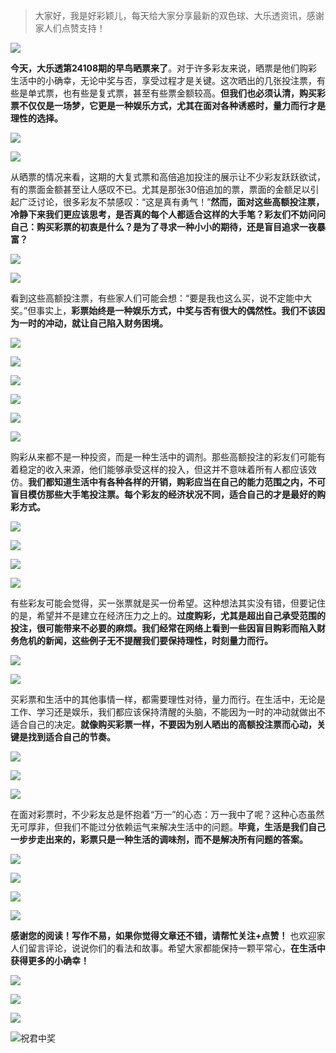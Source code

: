 > 大家好，我是好彩颖儿，每天给大家分享最新的双色球、大乐透资讯，感谢家人们点赞支持！

![](https://cdn.jsdelivr.net/gh/wangwenjie1314/PicCDN/2024-7-12/1720763627240-image.png)


**今天，大乐透第24108期的早鸟晒票来了**。对于许多彩友来说，晒票是他们购彩生活中的小确幸，无论中奖与否，享受过程才是关键。这次晒出的几张投注票，有些是单式票，也有些是复式票，甚至有些票金额较高。**但我们也必须认清，购买彩票不仅仅是一场梦，它更是一种娱乐方式，尤其在面对各种诱惑时，量力而行才是理性的选择。**


![](https://cdn.jsdelivr.net/gh/wangwenjie1314/PicCDN/2024-9-16/1726445241017-image.png)

![](https://cdn.jsdelivr.net/gh/wangwenjie1314/PicCDN/2024-9-16/1726445252839-image.png)



从晒票的情况来看，这期的大复式票和高倍追加投注的展示让不少彩友跃跃欲试，有的票面金额甚至让人感叹不已。尤其是那张30倍追加的票，票面的金额足以引起广泛讨论，很多彩友不禁感叹：“这是真有勇气！”**然而，面对这些高额投注票，冷静下来我们更应该思考，是否真的每个人都适合这样的大手笔？彩友们不妨问问自己：购买彩票的初衷是什么？是为了寻求一种小小的期待，还是盲目追求一夜暴富？**


![](https://cdn.jsdelivr.net/gh/wangwenjie1314/PicCDN/2024-9-16/1726445270186-image.png)

![](https://cdn.jsdelivr.net/gh/wangwenjie1314/PicCDN/2024-9-16/1726445262572-image.png)





看到这些高额投注票，有些家人们可能会想：“要是我也这么买，说不定能中大奖。”但事实上，**彩票始终是一种娱乐方式，中奖与否有很大的偶然性。我们不该因为一时的冲动，就让自己陷入财务困境。**



![](https://cdn.jsdelivr.net/gh/wangwenjie1314/PicCDN/2024-9-16/1726444947867-image.png)


![](https://cdn.jsdelivr.net/gh/wangwenjie1314/PicCDN/2024-9-16/1726444956201-image.png)


![](https://cdn.jsdelivr.net/gh/wangwenjie1314/PicCDN/2024-9-16/1726444984122-image.png)

![](https://cdn.jsdelivr.net/gh/wangwenjie1314/PicCDN/2024-9-16/1726444994673-image.png)

![](https://cdn.jsdelivr.net/gh/wangwenjie1314/PicCDN/2024-9-16/1726445004789-image.png)

![](https://cdn.jsdelivr.net/gh/wangwenjie1314/PicCDN/2024-9-16/1726445012635-image.png)


购彩从来都不是一种投资，而是一种生活中的调剂。那些高额投注的彩友们可能有着稳定的收入来源，他们能够承受这样的投入，但这并不意味着所有人都应该效仿。**我们都知道生活中有各种各样的开销，购彩应当在自己的能力范围之内，不可盲目模仿那些大手笔投注票。每个彩友的经济状况不同，适合自己的才是最好的购彩方式。**


![](https://cdn.jsdelivr.net/gh/wangwenjie1314/PicCDN/2024-9-16/1726445021274-image.png)

![](https://cdn.jsdelivr.net/gh/wangwenjie1314/PicCDN/2024-9-16/1726445029095-image.png)


![](https://cdn.jsdelivr.net/gh/wangwenjie1314/PicCDN/2024-9-16/1726445037685-image.png)


![](https://cdn.jsdelivr.net/gh/wangwenjie1314/PicCDN/2024-9-16/1726445049985-image.png)

有些彩友可能会觉得，买一张票就是买一份希望。这种想法其实没有错，但要记住的是，希望并不是建立在经济压力之上的。**过度购彩，尤其是超出自己承受范围的投注，很可能带来不必要的麻烦。我们经常在网络上看到一些因盲目购彩而陷入财务危机的新闻，这些例子无不提醒我们要保持理性，时刻量力而行。**


![](https://cdn.jsdelivr.net/gh/wangwenjie1314/PicCDN/2024-9-16/1726445187490-image.png)

![](https://cdn.jsdelivr.net/gh/wangwenjie1314/PicCDN/2024-9-16/1726445180064-image.png)



买彩票和生活中的其他事情一样，都需要理性对待，量力而行。在生活中，无论是工作、学习还是娱乐，我们都应该保持清醒的头脑，不能因为一时的冲动就做出不适合自己的决定。**就像购买彩票一样，不要因为别人晒出的高额投注票而心动，关键是找到适合自己的节奏。**


![](https://cdn.jsdelivr.net/gh/wangwenjie1314/PicCDN/2024-9-16/1726445120558-image.png)


![](https://cdn.jsdelivr.net/gh/wangwenjie1314/PicCDN/2024-9-16/1726445069945-image.png)

![](https://cdn.jsdelivr.net/gh/wangwenjie1314/PicCDN/2024-9-16/1726445062749-image.png)


在面对彩票时，不少彩友总是怀抱着“万一”的心态：万一我中了呢？这种心态虽然无可厚非，但我们不能过分依赖运气来解决生活中的问题。**毕竟，生活是我们自己一步步走出来的，彩票只是一种生活的调味剂，而不是解决所有问题的答案。**

![](https://cdn.jsdelivr.net/gh/wangwenjie1314/PicCDN/2024-9-16/1726445169398-image.png)


![](https://cdn.jsdelivr.net/gh/wangwenjie1314/PicCDN/2024-9-16/1726445200029-image.png)



![](https://cdn.jsdelivr.net/gh/wangwenjie1314/PicCDN/2024-9-16/1726444974331-image.png)

![](https://cdn.jsdelivr.net/gh/wangwenjie1314/PicCDN/2024-9-16/1726444966262-image.png)


**感谢您的阅读！写作不易，如果你觉得文章还不错，请帮忙关注+点赞！** 也欢迎家人们留言评论，说说你们的看法和故事。希望大家都能保持一颗平常心，**在生活中获得更多的小确幸！**


![](https://cdn.jsdelivr.net/gh/wangwenjie1314/PicCDN/2024-9-16/1726445106517-image.png)

![](https://cdn.jsdelivr.net/gh/wangwenjie1314/PicCDN/2024-9-16/1726445098420-image.png)

![](https://cdn.jsdelivr.net/gh/wangwenjie1314/PicCDN/2024-9-16/1726445090704-image.png)


![祝君中奖](https://cdn.jsdelivr.net/gh/wangwenjie1314/PicCDN/2024-7-3/1719993099748-image.png)
